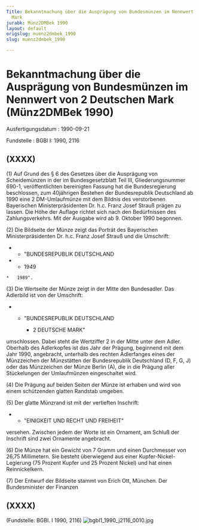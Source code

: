 ```yaml
---
Title: Bekanntmachung über die Ausprägung von Bundesmünzen im Nennwert von 2 Deutschen
  Mark
jurabk: Münz2DMBek 1990
layout: default
origslug: muenz2dmbek_1990
slug: muenz2dmbek_1990

---
```


# Bekanntmachung über die Ausprägung von Bundesmünzen im Nennwert von 2 Deutschen Mark (Münz2DMBek 1990)

Ausfertigungsdatum
:   1990-09-21

Fundstelle
:   BGBl I: 1990, 2116



## (XXXX)

(1) Auf Grund des § 6 des Gesetzes über die Ausprägung von
Scheidemünzen in der im Bundesgesetzblatt Teil III, Gliederungsnummer
690-1, veröffentlichten bereinigten Fassung hat die Bundesregierung
beschlossen, zum 40jährigen Bestehen der Bundesrepublik Deutschland ab
1990 eine 2 DM-Umlaufmünze mit dem Bildnis des verstorbenen
Bayerischen Ministerpräsidenten Dr. h.c. Franz Josef Strauß prägen zu
lassen. Die Höhe der Auflage richtet sich nach den Bedürfnissen des
Zahlungsverkehrs. Mit der Ausgabe wird ab 9. Oktober 1990 begonnen.

(2) Die Bildseite der Münze zeigt das Porträt des Bayerischen
Ministerpräsidenten Dr. h.c. Franz Josef Strauß und die Umschrift:

*    *   "BUNDESREPUBLIK DEUTSCHLAND


*    *   1949

    *   1989".




(3) Die Wertseite der Münze zeigt in der Mitte den Bundesadler. Das
Adlerbild ist von der Umschrift:

*
    *   "BUNDESREPUBLIK DEUTSCHLAND

        *   2 DEUTSCHE MARK"









umschlossen. Dabei steht die Wertziffer 2 in der Mitte unter dem
Adler. Oberhalb des Adlerkopfes ist das Jahr der Prägung, beginnend
mit dem Jahr 1990, angebracht, unterhalb des rechten Adlerfanges eines
der Münzzeichen der Münzstätten der Bundesrepublik Deutschland (D, F,
G, J) oder das Münzzeichen der Münze Berlin (A), die in die Prägung
aller Stückelungen der Umlaufmünzen eingeschaltet wird.

(4) Die Prägung auf beiden Seiten der Münze ist erhaben und wird von
einem schützenden glatten Randstab umgeben.

(5) Der glatte Münzrand ist mit der vertieften Inschrift:

*
    *   "EINIGKEIT UND RECHT UND FREIHEIT"






versehen. Zwischen jedem der Worte ist ein Ornament, am Schluß der
Inschrift sind zwei Ornamente angebracht.

(6) Die Münze hat ein Gewicht von 7 Gramm und einen Durchmesser von
26,75 Millimetern. Sie besteht überwiegend aus einer Kupfer-Nickel-
Legierung (75 Prozent Kupfer und 25 Prozent Nickel) und hat einen
Reinnickelkern.

(7) Der Entwurf der Bildseite stammt von Erich Ott, München.
Der Bundesminister der Finanzen


## (XXXX)

(Fundstelle: BGBl. I 1990, 2116)
![bgbl1_1990_j2116_0010.jpg](bgbl1_1990_j2116_0010.jpg)
